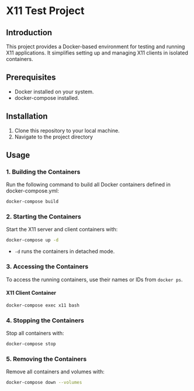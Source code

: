 # X11 Test Project

## Introduction
This project provides a Docker-based environment for testing and running X11 applications. It simplifies setting up and managing X11 clients in isolated containers.

## Prerequisites
- Docker installed on your system.
- docker-compose installed.

## Installation
1. Clone this repository to your local machine.
2. Navigate to the project directory

## Usage

### 1. Building the Containers
Run the following command to build all Docker containers defined in docker-compose.yml:
```bash
docker-compose build
```

### 2. Starting the Containers
Start the X11 server and client containers with:
```bash
docker-compose up -d
```
- `-d` runs the containers in detached mode.

### 3. Accessing the Containers
To access the running containers, use their names or IDs from `docker ps`.

#### X11 Client Container
```bash
docker-compose exec x11 bash
```

### 4. Stopping the Containers
Stop all containers with:
```bash
docker-compose stop
```

### 5. Removing the Containers
Remove all containers and volumes with:
```bash
docker-compose down --volumes
```
